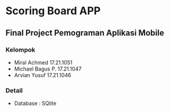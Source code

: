 # Scoring Board APP

## Final Project Pemograman Aplikasi Mobile

### Kelompok

- Miral Achmed 17.21.1051
- Michael Bagus P. 17.21.1047
- Arvian Yusuf 17.21.1046

### Detail
- Database : SQlite
